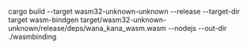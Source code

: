cargo build --target wasm32-unknown-unknown --release --target-dir target wasm-bindgen target/wasm32-unknown-unknown/release/deps/wana_kana_wasm.wasm --nodejs --out-dir ./wasmbinding
